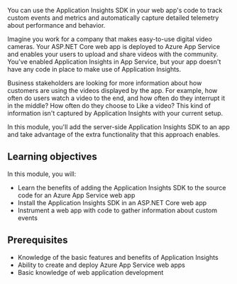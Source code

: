 You can use the Application Insights SDK in your web app's code to track custom events and metrics and automatically capture detailed telemetry about performance and behavior. 

Imagine you work for a company that makes easy-to-use digital video cameras. Your ASP.NET Core web app is deployed to Azure App Service and enables your users to upload and share videos with the community. You've enabled Application Insights in App Service, but your app doesn't have any code in place to make use of Application Insights.

Business stakeholders are looking for more information about how customers are using the videos displayed by the app. For example, how often do users watch a video to the end, and how often do they interrupt it in the middle? How often do they choose to Like a video? This kind of information isn't captured by Application Insights with your current setup.

In this module, you'll add the server-side Application Insights SDK to an app and take advantage of the extra functionality that this approach enables.

## Learning objectives

In this module, you will:

- Learn the benefits of adding the Application Insights SDK to the source code for an Azure App Service web app
- Install the Application Insights SDK in an ASP.NET Core web app
- Instrument a web app with code to gather information about custom events

## Prerequisites

- Knowledge of the basic features and benefits of Application Insights
- Ability to create and deploy Azure App Service web apps
- Basic knowledge of web application development